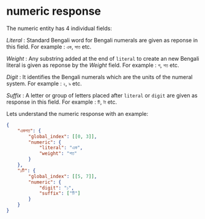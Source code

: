# numeric response

The numeric entity has 4 individual fields:

_Literal_ : Standard Bengali word for Bengali numerals are given as reponse in this field. For example : `এক`, `সাত` etc.

_Weight_ : Any substring added at the end of `literal` to create an new Bengali literal is given as reponse by the _Weight_ field. For example : `শ`, `শত` etc.

_Digit_ : It identifies the Bengali numerals which are the units of the numeral system. For example : `২`, `৯` etc.

_Suffix_ : A letter or group of letters placed after `literal` or `digit` are given as response in this field. For example : `টি`, `টা` etc.

Lets understand the numeric response with an example:

```json
{
    "একশত": {
        "global_index": [[0, 3]],
        "numeric": {
            "literal": "এক",
            "weight": "শত"
        }
    },
    "১টি": {
        "global_index": [[5, 7]],
        "numeric": {
            "digit": "১",
            "suffix": ["টি"]
        }
    }
}
```
